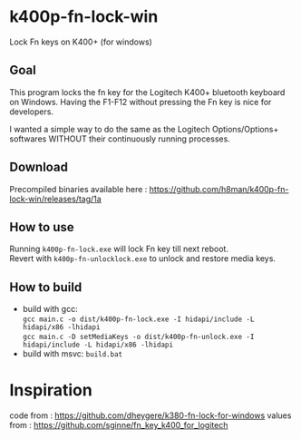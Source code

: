 # k400p-fn-lock-win
 Lock Fn keys on K400+ (for windows)

## Goal
This program locks the fn key for the Logitech K400+ bluetooth keyboard on Windows. 
Having the F1-F12 without pressing the Fn key is nice for developers.

I wanted a simple way to do the same as the Logitech Options/Options+ softwares WITHOUT their continuously running processes.

## Download
Precompiled binaries available here :
https://github.com/h8man/k400p-fn-lock-win/releases/tag/1a

## How to use
Running `k400p-fn-lock.exe` will lock Fn key till next reboot.  
Revert with `k400p-fn-unlocklock.exe` to unlock and restore media keys.

## How to build

- build with gcc:   
    `gcc main.c -o dist/k400p-fn-lock.exe -I hidapi/include -L hidapi/x86 -lhidapi`  
    `gcc main.c -D setMediaKeys -o dist/k400p-fn-unlock.exe -I hidapi/include -L hidapi/x86 -lhidapi`
- build with msvc:
    `build.bat`

# Inspiration
code from : https://github.com/dheygere/k380-fn-lock-for-windows
values from : https://github.com/sginne/fn_key_k400_for_logitech
